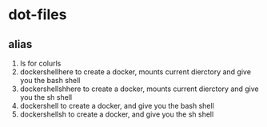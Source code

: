 # dot-files

## alias 
1. ls for colurls
2. dockershellhere <docker> to create a docker, mounts current dierctory and give you the bash shell 
3. dockershellshhere <docker> to create a docker, mounts current dierctory and give you the sh shell 
4. dockershell <docker> to create a docker, and give you the bash shell 
5. dockershellsh <docker> to create a docker, and give you the sh shell
